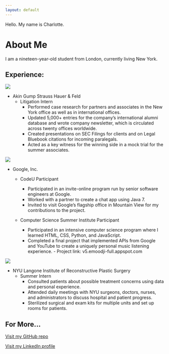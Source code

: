 ```yaml
---
layout: default
---
```


Hello.
My name is Charlotte.

# [](#header-1)About Me

I am a nineteen-year-old student from London, currently living New York.

## [](#header-2)Experience:


![](https://www.akingump.com/images/content/4/1/v2/41127.jpg)
- Akin Gump Strauss Hauer & Feld
  - Litigation Intern
    - Performed case research for partners and associates in the New York office as well as in international offices.
    - Updated 5,000+ entries for the company’s international alumni database and wrote company newsletter, which is circulated across twenty offices worldwide.
    - Created presentations on SEC Filings for clients and on Legal Bluebook citations for incoming paralegals. 
    - Acted as a key witness for the winning side in a mock trial for the summer associates.


![](https://cdn4.iconfinder.com/data/icons/new-google-logo-2015/400/new-google-favicon-128.png)
- Google, Inc.
  - CodeU Participant
    - Participated in an invite-online program run by senior software engineers at Google.
    - Worked with a partner to create a chat app using Java 7.
    - Invited to visit Google’s flagship office in Mountain View for my contributions to the project.

  - Computer Science Summer Institute Participant
    - Participated in an intensive computer science program where I learned HTML, CSS, Python, and JavaScript.
    - Completed a final project that implemented APIs from Google and YouTube to create a uniquely personal music listening experience.       - Project link: v5.emoodji-full.appspot.com
    

![](https://logo.clearbit.com/www.med.nyu.edu)
- NYU Langone Institute of Reconstructive Plastic Surgery
  - Summer Intern
      - Consulted patients about possible treatment concerns using data and personal experience.
      - Attended daily meetings with NYU surgeons, doctors, nurses, and administrators to discuss hospital and patient progress.
      - Sterilized surgical and exam kits for multiple units and set up rooms for patients.


## [](#header-3)For More...
[Visit my GitHub repo](https://www.github.com/charlinds)

[Visit my LinkedIn profile](https://www.linkedin.com/in/charlotte-lindsay/)
